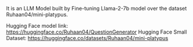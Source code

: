 It is an LLM Model built by Fine-tuning Llama-2-7b model over the dataset Ruhaan04/mini-platypus.

Hugging Face model link: https://huggingface.co/Ruhaan04/QuestionGenerator
Hugging Face Small Dataset: https://huggingface.co/datasets/Ruhaan04/mini-platypus

